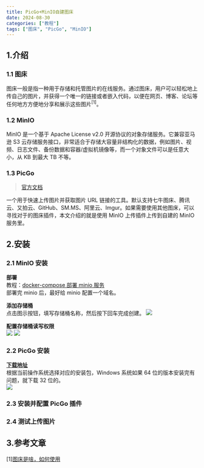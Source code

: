 ```yaml
---
title: PicGo+MinIO自建图床
date: 2024-08-30
categories: ["教程"]
tags: ["图床", "PicGo", "MinIO"]
---
```


## 1.介绍

### 1.1 图床

图床一般是指一种用于存储和托管图片的在线服务。通过图床，用户可以轻松地上传自己的图片，并获得一个唯一的链接或者嵌入代码，以便在网页、博客、论坛等任何地方方便地分享和展示这些图片<sup>[1]</sup>。<br>

### 1.2 MinIO

MinIO 是一个基于 Apache License v2.0 开源协议的对象存储服务。它兼容亚马逊 S3 云存储服务接口，非常适合于存储大容量非结构化的数据，例如图片、视频、日志文件、备份数据和容器/虚拟机镜像等，而一个对象文件可以是任意大小，从 KB 到最大 TB 不等。

### 1.3 PicGo

> [官方文档](https://picgo.github.io/PicGo-Doc/zh/guide/)

一个用于快速上传图片并获取图片 URL 链接的工具。默认支持七牛图床、腾讯云、又拍云、GitHub、SM.MS、阿里云、Imgur。如果需要使用其他图床，可以寻找对于的图床插件，本文介绍的就是使用 MinIO 上传插件上传到自建的 MinIO 服务里。

## 2.安装

### 2.1 MinIO 安装

**部署**<br>
教程：[docker-compose 部署 minio 服务](https://blog.qiang.uk/2023/02/01/好用的docker应用汇总/#minio单机部署)<br>
部署完 minio 后，最好给 minio 配置一个域名。

**添加存储桶**<br>
点击图示按钮，填写存储桶名称，然后按下回车完成创建。
![](https://minio.qiang.uk/static/2024/08/30/9945329c78051eb943788e7d999053f8.jpg)

**配置存储桶读写权限**<br>
![](https://minio.qiang.uk/static/2024/08/30/597255acf4375fe9db671b6a5e2a493e.jpg)
![](https://minio.qiang.uk/static/2024/08/30/41dbb49777b1d7dbb3cb92f0a352f5dc.jpg)

### 2.2 PicGo 安装

[**下载地址**](https://github.com/Molunerfinn/PicGo/releases)<br>
根据当前操作系统选择对应的安装包，Windows 系统如果 64 位的版本安装完有问题，就下载 32 位的。<br>
![](https://minio.qiang.uk/static/2024/08/30/b16c70598b4c3b7f02198751918e838b.jpg)

### 2.3 安装并配置 PicGo 插件

### 2.4 测试上传图片

## 3.参考文章

[1][图床是啥，如何使用](https://blog.csdn.net/m0_46350557/article/details/141127831)
